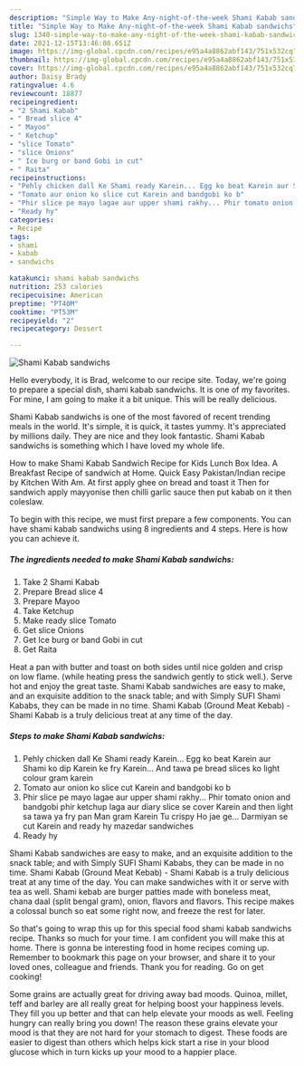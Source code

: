```yaml
---
description: "Simple Way to Make Any-night-of-the-week Shami Kabab sandwichs"
title: "Simple Way to Make Any-night-of-the-week Shami Kabab sandwichs"
slug: 1340-simple-way-to-make-any-night-of-the-week-shami-kabab-sandwichs
date: 2021-12-15T13:46:08.651Z
image: https://img-global.cpcdn.com/recipes/e95a4a8862abf143/751x532cq70/shami-kabab-sandwichs-recipe-main-photo.jpg
thumbnail: https://img-global.cpcdn.com/recipes/e95a4a8862abf143/751x532cq70/shami-kabab-sandwichs-recipe-main-photo.jpg
cover: https://img-global.cpcdn.com/recipes/e95a4a8862abf143/751x532cq70/shami-kabab-sandwichs-recipe-main-photo.jpg
author: Daisy Brady
ratingvalue: 4.6
reviewcount: 18877
recipeingredient:
- "2 Shami Kabab"
- " Bread slice 4"
- " Mayoo"
- " Ketchup"
- "slice Tomato"
- "slice Onions"
- " Ice burg or band Gobi in cut"
- " Raita"
recipeinstructions:
- "Pehly chicken dall Ke Shami ready Karein... Egg ko beat Karein aur Shami ko dip Karein ke fry Karein... And tawa pe bread slices ko light colour gram karein"
- "Tomato aur onion ko slice cut Karein and bandgobi ko b"
- "Phir slice pe mayo lagae aur upper shami rakhy... Phir tomato onion and bandgobi phir ketchup laga aur diary slice se cover Karein and then light sa tawa ya fry pan Man gram Karein Tu crispy Ho jae ge... Darmiyan se cut Karein and ready hy mazedar sandwiches"
- "Ready hy"
categories:
- Recipe
tags:
- shami
- kabab
- sandwichs

katakunci: shami kabab sandwichs 
nutrition: 253 calories
recipecuisine: American
preptime: "PT40M"
cooktime: "PT53M"
recipeyield: "2"
recipecategory: Dessert

---
```



![Shami Kabab sandwichs](https://img-global.cpcdn.com/recipes/e95a4a8862abf143/751x532cq70/shami-kabab-sandwichs-recipe-main-photo.jpg)

Hello everybody, it is Brad, welcome to our recipe site. Today, we're going to prepare a special dish, shami kabab sandwichs. It is one of my favorites. For mine, I am going to make it a bit unique. This will be really delicious.

Shami Kabab sandwichs is one of the most favored of recent trending meals in the world. It's simple, it is quick, it tastes yummy. It's appreciated by millions daily. They are nice and they look fantastic. Shami Kabab sandwichs is something which I have loved my whole life.

How to make Shami Kabab Sandwich Recipe for Kids Lunch Box Idea. A Breakfast Recipe of sandwich at Home. Quick Easy Pakistan/Indian recipe by Kitchen With Am. At first apply ghee on bread and toast it Then for sandwich apply mayyonise then chilli garlic sauce then put kabab on it then coleslaw.


To begin with this recipe, we must first prepare a few components. You can have shami kabab sandwichs using 8 ingredients and 4 steps. Here is how you can achieve it.

<!--inarticleads1-->

##### The ingredients needed to make Shami Kabab sandwichs:

1. Take 2 Shami Kabab
1. Prepare  Bread slice 4
1. Prepare  Mayoo
1. Take  Ketchup
1. Make ready slice Tomato
1. Get slice Onions
1. Get  Ice burg or band Gobi in cut
1. Get  Raita


Heat a pan with butter and toast on both sides until nice golden and crisp on low flame. (while heating press the sandwich gently to stick well.). Serve hot and enjoy the great taste. Shami Kabab sandwiches are easy to make, and an exquisite addition to the snack table; and with Simply SUFI Shami Kababs, they can be made in no time. Shami Kabab (Ground Meat Kebab) - Shami Kabab is a truly delicious treat at any time of the day. 

<!--inarticleads2-->

##### Steps to make Shami Kabab sandwichs:

1. Pehly chicken dall Ke Shami ready Karein... Egg ko beat Karein aur Shami ko dip Karein ke fry Karein... And tawa pe bread slices ko light colour gram karein
1. Tomato aur onion ko slice cut Karein and bandgobi ko b
1. Phir slice pe mayo lagae aur upper shami rakhy... Phir tomato onion and bandgobi phir ketchup laga aur diary slice se cover Karein and then light sa tawa ya fry pan Man gram Karein Tu crispy Ho jae ge... Darmiyan se cut Karein and ready hy mazedar sandwiches
1. Ready hy


Shami Kabab sandwiches are easy to make, and an exquisite addition to the snack table; and with Simply SUFI Shami Kababs, they can be made in no time. Shami Kabab (Ground Meat Kebab) - Shami Kabab is a truly delicious treat at any time of the day. You can make sandwiches with it or serve with tea as well. Shami kebab are burger patties made with boneless meat, chana daal (split bengal gram), onion, flavors and flavors. This recipe makes a colossal bunch so eat some right now, and freeze the rest for later. 

So that's going to wrap this up for this special food shami kabab sandwichs recipe. Thanks so much for your time. I am confident you will make this at home. There is gonna be interesting food in home recipes coming up. Remember to bookmark this page on your browser, and share it to your loved ones, colleague and friends. Thank you for reading. Go on get cooking!

Some grains are actually great for driving away bad moods. Quinoa, millet, teff and barley are all really great for helping boost your happiness levels. They fill you up better and that can help elevate your moods as well. Feeling hungry can really bring you down! The reason these grains elevate your mood is that they are not hard for your stomach to digest. These foods are easier to digest than others which helps kick start a rise in your blood glucose which in turn kicks up your mood to a happier place.
